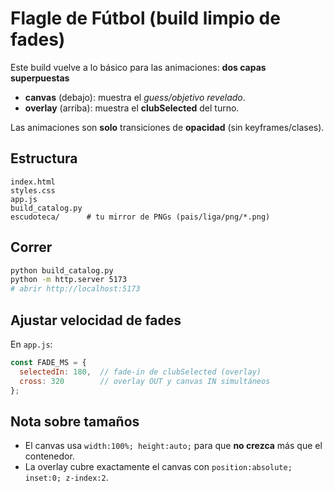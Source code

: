 # Flagle de Fútbol (build limpio de fades)

Este build vuelve a lo básico para las animaciones: **dos capas superpuestas**

- **canvas** (debajo): muestra el *guess/objetivo revelado*.
- **overlay** (arriba): muestra el **clubSelected** del turno.

Las animaciones son **solo** transiciones de **opacidad** (sin keyframes/clases).

## Estructura
```
index.html
styles.css
app.js
build_catalog.py
escudoteca/      # tu mirror de PNGs (pais/liga/png/*.png)
```

## Correr
```bash
python build_catalog.py
python -m http.server 5173
# abrir http://localhost:5173
```

## Ajustar velocidad de fades
En `app.js`:
```js
const FADE_MS = {
  selectedIn: 180,  // fade-in de clubSelected (overlay)
  cross: 320        // overlay OUT y canvas IN simultáneos
};
```

## Nota sobre tamaños
- El canvas usa `width:100%; height:auto;` para que **no crezca** más que el contenedor.
- La overlay cubre exactamente el canvas con `position:absolute; inset:0; z-index:2`.
